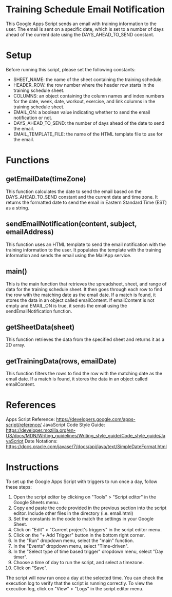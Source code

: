 # Training Schedule Email Notification
This Google Apps Script sends an email with training information to the user. The email is sent on a specific date, which is set to a number of days ahead of the current date using the DAYS_AHEAD_TO_SEND constant.

# Setup
Before running this script, please set the following constants:

* SHEET_NAME: the name of the sheet containing the training schedule.
* HEADER_ROW: the row number where the header row starts in the training schedule sheet.
* COLUMNS: an object containing the column names and index numbers for the date, week, date, workout, exercise, and link columns in the training schedule sheet.
* EMAIL_ON: a boolean value indicating whether to send the email notification or not.
* DAYS_AHEAD_TO_SEND: the number of days ahead of the date to send the email.
* EMAIL_TEMPLATE_FILE: the name of the HTML template file to use for the email.

# Functions

## getEmailDate(timeZone)
This function calculates the date to send the email based on the DAYS_AHEAD_TO_SEND constant and the current date and time zone. It returns the formatted date to send the email in Eastern Standard Time (EST) as a string.

## sendEmailNotification(content, subject, emailAddress)
This function uses an HTML template to send the email notification with the training information to the user. It populates the template with the training information and sends the email using the MailApp service.

## main()
This is the main function that retrieves the spreadsheet, sheet, and range of data for the training schedule sheet. It then goes through each row to find the row with the matching date as the email date. If a match is found, it stores the data in an object called emailContent. If emailContent is not empty and EMAIL_ON is true, it sends the email using the sendEmailNotification function.

## getSheetData(sheet)
This function retrieves the data from the specified sheet and returns it as a 2D array.

## getTrainingData(rows, emailDate)
This function filters the rows to find the row with the matching date as the email date. If a match is found, it stores the data in an object called emailContent.

# References
Apps Script Reference: <https://developers.google.com/apps-script/reference/>
JavaScript Code Style Guide: <https://developer.mozilla.org/en-US/docs/MDN/Writing_guidelines/Writing_style_guide/Code_style_guide/JavaScript>
Date Notations: <https://docs.oracle.com/javase/7/docs/api/java/text/SimpleDateFormat.html>

# Instructions
To set up the Google Apps Script with triggers to run once a day, follow these steps:

1. Open the script editor by clicking on "Tools" > "Script editor" in the Google Sheets menu.
2. Copy and paste the code provided in the previous section into the script editor. Include other files in the directory (i.e. email.html)
3. Set the constants in the code to match the settings in your Google Sheet.
4. Click on "Edit" > "Current project's triggers" in the script editor menu.
5. Click on the "+ Add Trigger" button in the bottom right corner.
6. In the "Run" dropdown menu, select the "main" function.
7. In the "Events" dropdown menu, select "Time-driven".
8. In the "Select type of time based trigger" dropdown menu, select "Day timer".
9. Choose a time of day to run the script, and select a timezone.
10. Click on "Save".

The script will now run once a day at the selected time. You can check the execution log to verify that the script is running correctly. To view the execution log, click on "View" > "Logs" in the script editor menu.
